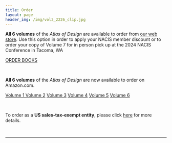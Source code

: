 ```yaml
---
title: Order
layout: page
header_img: /img/vol3_2226_clip.jpg
---
```


**All 6 volumes** of the <em>Atlas of Design</em> are available to order from [our web store](https://atlasofdesign.bigcartel.com/). Use this option in order to apply your NACIS member discount or to order your copy of Volume 7 for in person pick up at the 2024 NACIS Conference in Tacoma, WA

<a href="https://atlasofdesign.bigcartel.com/" target="_blank" class="button button-blue">ORDER BOOKS  <i class="fa fa-book"></i></a>

<br>

**All 6 volumes** of the <em>Atlas of Design</em> are now available to order on Amazon.com. 

<a href="https://a.co/d/iguCRwc" target="_blank" class="button button-blue">Volume 1 <i class="fa fa-users"></i></a>
<a href="https://a.co/d/bv1hy7Y" target="_blank" class="button button-blue">Volume 2<i class="fa fa-users"></i></a>
<a href="https://a.co/d/96cuDl5" target="_blank" class="button button-blue">Volume 3<i class="fa fa-users"></i></a>
<a href="https://a.co/d/gXZ32R8" target="_blank" class="button button-blue">Volume 4<i class="fa fa-users"></i></a>
<a href="https://a.co/d/beWumF7" target="_blank" class="button button-blue">Volume 5<i class="fa fa-users"></i></a>
<a href="https://a.co/d/fSK3rEa" target="_blank" class="button button-blue">Volume 6<i class="fa fa-users"></i></a>

<br>

To order as a **US sales-tax-exempt entity**, please click [here](https://atlasofdesign.bigcartel.com/tax-exempt) for more details.




<br>
<hr>
<br>



<!--
<a href="https://forms.gle/5e4yfBRvRCZUube56" target="_blank" class="button button-blue">Contact form for Volume 1 and 4 reprints  <i class="fa fa-list"></i></a>
-->
